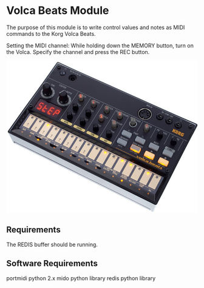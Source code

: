 # Volca Beats Module

The purpose of this module is to write control values and notes as MIDI commands to the Korg Volca Beats.

Setting the MIDI channel: While holding down the MEMORY button, turn on the Volca. Specify the channel and press the REC button.

![VolcaBeats](./volcabeats.jpg)

## Requirements

The REDIS buffer should be running.

## Software Requirements

portmidi
python 2.x
mido python library
redis python library
